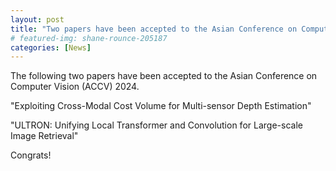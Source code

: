 ```yaml
---
layout: post
title: "Two papers have been accepted to the Asian Conference on Computer Vision (ACCV) 2024"
# featured-img: shane-rounce-205187
categories: [News]
---
```


The following two papers have been accepted to the Asian Conference on Computer Vision (ACCV) 2024.

"Exploiting Cross-Modal Cost Volume for Multi-sensor Depth Estimation"

"ULTRON: Unifying Local Transformer and Convolution for Large-scale Image Retrieval"

Congrats!
